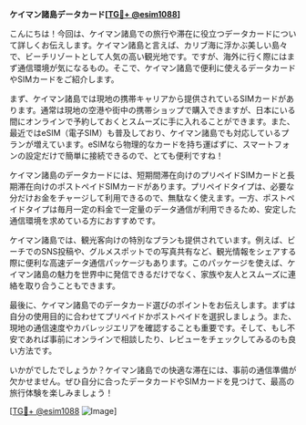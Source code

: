**ケイマン諸島データカード[[TG💪+ @esim1088](https://t.me/s/esim1088)]**

こんにちは！今回は、ケイマン諸島での旅行や滞在に役立つデータカードについて詳しくお伝えします。ケイマン諸島と言えば、カリブ海に浮かぶ美しい島々で、ビーチリゾートとして人気の高い観光地です。ですが、海外に行く際にはまず通信環境が気になるもの。そこで、ケイマン諸島で便利に使えるデータカードやSIMカードをご紹介します。

まず、ケイマン諸島では現地の携帯キャリアから提供されているSIMカードがあります。通常は現地の空港や街中の携帯ショップで購入できますが、日本にいる間にオンラインで予約しておくとスムーズに手に入れることができます。また、最近ではeSIM（電子SIM）も普及しており、ケイマン諸島でも対応しているプランが増えています。eSIMなら物理的なカードを持ち運ばずに、スマートフォンの設定だけで簡単に接続できるので、とても便利ですね！

ケイマン諸島のデータカードには、短期間滞在向けのプリペイドSIMカードと長期滞在向けのポストペイドSIMカードがあります。プリペイドタイプは、必要な分だけお金をチャージして利用できるので、無駄なく使えます。一方、ポストペイドタイプは毎月一定の料金で一定量のデータ通信が利用できるため、安定した通信環境を求めている方におすすめです。

ケイマン諸島では、観光客向けの特別なプランも提供されています。例えば、ビーチでのSNS投稿や、グルメスポットでの写真共有など、観光情報をシェアする際に便利な高速データ通信パッケージもあります。このパッケージを使えば、ケイマン諸島の魅力を世界中に発信できるだけでなく、家族や友人とスムーズに連絡を取り合うこともできます。

最後に、ケイマン諸島でのデータカード選びのポイントをお伝えします。まずは自分の使用目的に合わせてプリペイドかポストペイドを選択しましょう。また、現地の通信速度やカバレッジエリアを確認することも重要です。そして、もし不安であれば事前にオンラインで相談したり、レビューをチェックしてみるのも良い方法です。

いかがでしたでしょうか？ケイマン諸島での快適な滞在には、事前の通信準備が欠かせません。ぜひ自分に合ったデータカードやSIMカードを見つけて、最高の旅行体験を楽しみましょう！

[[TG💪+ @esim1088](https://t.me/s/esim1088) ![Image](https://i.postimg.cc/Y0z9fWf4/image.png)]